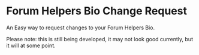 # Forum Helpers Bio Change Request
An Easy way to request changes to your Forum Helpers Bio.

Please note: this is still being developed, it may not look good currently, but it will at some point.